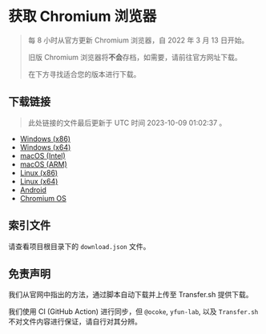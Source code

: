 # 获取 Chromium 浏览器

> 每 8 小时从官方更新 Chromium 浏览器，自 2022 年 3 月 13 日开始。
> 
> 旧版 Chromium 浏览器将**不会**存档，如需要，请前往官方网址下载。
>
> 在下方寻找适合您的版本进行下载。

## 下载链接

> 此处链接的文件最后更新于 UTC 时间 2023-10-09 01:02:37
。

- [Windows (x86)](https://transfer.sh/Ne7izf38C2/Win.zip)
- [Windows (x64)](https://transfer.sh/cTbTV64QI4/Win_x64.zip)
- [macOS (Intel)](https://transfer.sh/zWcBpMEwXR/Mac.zip)
- [macOS (ARM)](https://transfer.sh/vsp1xQpcEm/Mac_Arm.zip)
- [Linux (x86)](https://transfer.sh/Y0O2NjBwaI/Linux.zip)
- [Linux (x64)](https://transfer.sh/yfRLIg6fBL/Linux_x64.zip)
- [Android](https://transfer.sh/mWh3HkuCE0/Android.zip)
- [Chromium OS](https://transfer.sh/tJS2rfDfdQ/Linux_ChromiumOS_Full.zip)

## 索引文件

请查看项目根目录下的 `download.json` 文件。

## 免责声明

我们从官网中指出的方法，通过脚本自动下载并上传至 Transfer.sh 提供下载。

我们使用 CI (GitHub Action) 进行同步，但 `@ocoke`, `yfun-lab`, 以及 `Transfer.sh` 不对文件内容进行保证，请自行对其分辨。
